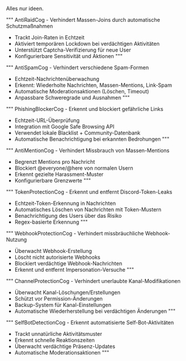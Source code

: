 Alles nur ideen. 

"""
AntiRaidCog - Verhindert Massen-Joins durch automatische Schutzmaßnahmen
- Trackt Join-Raten in Echtzeit
- Aktiviert temporären Lockdown bei verdächtigen Aktivitäten
- Unterstützt Captcha-Verifizierung für neue User
- Konfigurierbare Sensitivität und Aktionen
"""


"""
AntiSpamCog - Verhindert verschiedene Spam-Formen
- Echtzeit-Nachrichtenüberwachung
- Erkennt: Wiederholte Nachrichten, Massen-Mentions, Link-Spam
- Automatische Moderationsaktionen (Löschen, Timeout)
- Anpassbare Schweregrade und Ausnahmen
"""


"""
PhishingBlockerCog - Erkennt und blockiert gefährliche Links
- Echtzeit-URL-Überprüfung
- Integration mit Google Safe Browsing API
- Verwendet lokale Blacklist + Community-Datenbank
- Automatische Benachrichtigung bei erkannten Bedrohungen
"""


"""
AntiMentionCog - Verhindert Missbrauch von Massen-Mentions
- Begrenzt Mentions pro Nachricht
- Blockiert @everyone/@here von normalen Usern
- Erkennt gezielte Harassment-Muster
- Konfigurierbare Grenzwerte
"""

"""
TokenProtectionCog - Erkennt und entfernt Discord-Token-Leaks
- Echtzeit-Token-Erkennung in Nachrichten
- Automatisches Löschen von Nachrichten mit Token-Mustern
- Benachrichtigung des Users über das Risiko
- Regex-basierte Erkennung
"""

"""
WebhookProtectionCog - Verhindert missbräuchliche Webhook-Nutzung
- Überwacht Webhook-Erstellung
- Löscht nicht autorisierte Webhooks
- Blockiert verdächtige Webhook-Nachrichten
- Erkennt und entfernt Impersonation-Versuche
"""

"""
ChannelProtectionCog - Verhindert unerlaubte Kanal-Modifikationen
- Überwacht Kanal-Löschungen/Erstellungen
- Schützt vor Permission-Änderungen
- Backup-System für Kanal-Einstellungen
- Automatische Wiederherstellung bei verdächtigen Änderungen
"""


"""
SelfBotDetectionCog - Erkennt automatisierte Self-Bot-Aktivitäten
- Trackt unnatürliche Aktivitätsmuster
- Erkennt schnelle Reaktionszeiten
- Überwacht verdächtige Präsenz-Updates
- Automatische Moderationsaktionen
"""
